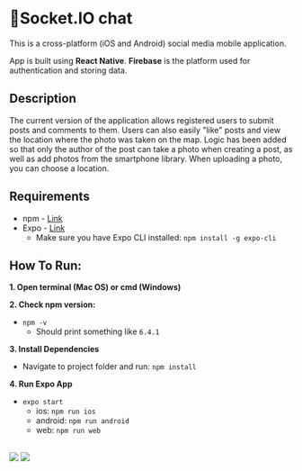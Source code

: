 <h1> 📎Socket.IO chat</h1>

<p>This is a cross-platform (iOS and Android) social media mobile application.</p>
<p>App is built using <b>React Native</b>. <b>Firebase</b> is the platform used for authentication and storing data.</p>

## Description

<p>The current version of the application allows registered users to submit posts and comments to them. Users can also easily "like" posts and view the location where the photo was taken on the map. Logic has been added so that only the author of the post can take a photo when creating a post, as well as add photos from the smartphone library. When uploading a photo, you can choose a location.  </p>

## Requirements
* npm - [Link](https://www.npmjs.com/get-npm)
* Expo - [Link](https://expo.io/)
  - Make sure you have Expo CLI installed: `npm install -g expo-cli`
  
## How To Run:
**1. Open terminal (Mac OS) or cmd (Windows)**  

**2. Check npm version:**
* `npm -v`
  - Should print something like `6.4.1`

**3. Install Dependencies**
* Navigate to project folder and run: `npm install`

**4. Run Expo App**
* `expo start`
  - ios: `npm run ios`
  - android: `npm run android`
  - web: `npm run web`
 <br>
 <img src="./myNewProject/assets/screen-01.png">
 <img src="./myNewProject/assets/screen-02.png">
